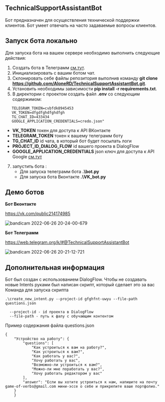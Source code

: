 ## TechnicalSupportAssistantBot
Бот предназначен для осуществления технической поддержки клиентов. Бот умеет отвечать на часто задаваемые вопросы клиентов.
## Запуск бота локально
Для запуска бота на вашем сервере необходимо выполнить следующие действия:

1. Cоздать бота в Телеграмм  [см.тут](https://core.telegram.org/bots).
2. Инициализировать с вашим ботом чат.
3. Склонировать себе файлы репозитория выполнив команду **git clone https://github.com/AloneRD/TechnicalSupportAssistantBot.git**.
4. Установить необходимы зависимости **pip install -r requirements.txt**.
5. В директории с проектом создать файл **.env** со следующим содержимом:
 ```
    TELEGRAM_TOKEN=cvbfdk8945453
    VK_TOKEN=dfgdfghdfghdfgh
    TG_CHAT_ID=433434
    GOOGLE_APPLICATION_CREDENTIALS=credo.json"
 ```
   - **VK_TOKEN** токен для доступа к API ВКонтакте
   - **TELEGRAM_TOKEN** токен к вашему телеграмм боту
   - **TG_CHAT_ID** id чата, в который бот будет посылать логи
   - **PROJECT_ID_DIALOG_FLOW** id вашего проекта в DialogFlow
   - **GOOGLE_APPLICATION_CREDENTIALS** json ключ для доступа к API Google [см.тут](https://cloud.google.com/docs/authentication/getting-started)
7. запустить бота :
   * Для запуска телеграмм бота **.\bot.py**
   * Для запуска бота Вконтакте **.\VK_bot.py**

## Демо ботов
**Бот Вконтакте**

https://vk.com/public214174985

![bandicam 2022-06-26 20-24-00-679](https://user-images.githubusercontent.com/39197265/175826372-eb09b973-f3b3-4a2e-bd1b-f2be3bcc9ba9.gif)

**Бот Телеграмм**

https://web.telegram.org/k/#@TechnicalSupportAssistantBot

![bandicam 2022-06-26 20-21-12-721](https://user-images.githubusercontent.com/39197265/175826295-4d5c41eb-e275-4c84-b1a7-09e541b397e0.gif)


## Дополнительная информация

Бот был создан с использованием DialogFlow.
Чтобы не создавать новые Intents руками был написан скрипт, который сделает это за вас
Команда для запуска скрипта 
```
.\create_new_intent.py --project-id gfghfnt-uwyu --file-path questions.json

  --project-id - id проекта в DialogFlow
  --file-path - путь к фалу с обучающим контентом 
```

Пример содержания файла questions.json
```
{
    "Устройство на работу": {
        "questions": [
            "Как устроиться к вам на работу?",
            "Как устроиться к вам?",
            "Как работать у вас?",
            "Хочу работать у вас",
            "Возможно-ли устроиться к вам?",
            "Можно-ли мне поработать у вас?",
            "Хочу работать редактором у вас"
        ],
        "answer": "Если вы хотите устроиться к нам, напишите на почту game-of-verbs@gmail.com мини-эссе о себе и прикрепите ваше портфолио."
    }
    }
```
